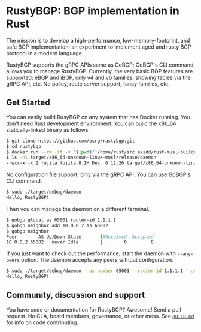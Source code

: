 # RustyBGP: BGP implementation in Rust

The mission is to develop a high-performance, low-memory-footprint, and safe BGP implementation; an experiment to implement aged and rusty BGP protocol in a modern language.

RustyBGP supports the gRPC APIs same as GoBGP; GoBGP's CLI command allows you to manage RustyBGP. Currently, the very basic BGP features are supported; eBGP and iBGP, only v4 and v6 families, showing tables via the gRPC API, etc. No policy, route server support, fancy families, etc.

## Get Started

You can easily build RusyBGP on any system that has Docker running. You don't need Rust development environment. You can build the x86_64 statically-linked binary as follows:

```bash
$ git clone https://github.com/osrg/rustybgp.git
$ cd rustybgp
$ docker run --rm -it -v "$(pwd)":/home/rust/src ekidd/rust-musl-builder cargo build --release
$ ls -hl target/x86_64-unknown-linux-musl/release/daemon
-rwxr-xr-x 2 fujita fujita 8.1M Dec  6 12:26 target/x86_64-unknown-linux-musl/release/daemon
```

No configuration file support; only via the gRPC API. You can use GoBGP's CLI command.

```bash
$ sudo ./target/debug/daemon
Hello, RustyBGP!
```

Then you can manage the daemon on a different terminal.

```bash
$ gobgp global as 65001 router-id 1.1.1.1
$ gobgp neighbor add 10.0.0.2 as 65002
$ gobgp neighbor
Peer        AS Up/Down State       |#Received  Accepted
10.0.0.2 65002   never Idle        |        0         0
```

If you just want to check out the performance, start the daemon with `--any-peers` option. The daemon accepts any peers without configuration.

```bash
$ sudo ./target/debug/daemon --as-number 65001 --router-id 1.1.1.1 --any-peers
Hello, RustyBGP!
```

## Community, discussion and support

You have code or documentation for RustyBGP? Awesome! Send a pull request. No CLA, board members, governance, or other mess. See [`BUILD.md`](BUILD.md) for info on code contributing.
